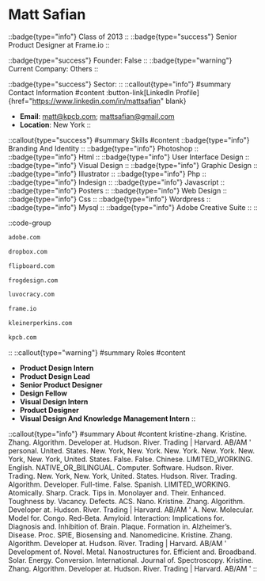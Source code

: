 # Matt Safian
::badge{type="info"}
Class of 2013
::
::badge{type="success"}
Senior Product Designer at Frame.io
::

::badge{type="success"}
Founder: False
::
::badge{type="warning"}
Current Company: Others
::

::badge{type="success"}
Sector: 
::
::callout{type="info"}
#summary
Contact Information
#content
:button-link[LinkedIn Profile]{href="https://www.linkedin.com/in/mattsafian" blank}
- **Email**: matt@kpcb.com; mattsafian@gmail.com
- **Location**: New York
::

::callout{type="success"}
#summary
Skills
#content
::badge{type="info"}
Branding And Identity
::
::badge{type="info"}
Photoshop
::
::badge{type="info"}
Html
::
::badge{type="info"}
User Interface Design
::
::badge{type="info"}
Visual Design
::
::badge{type="info"}
Graphic Design
::
::badge{type="info"}
Illustrator
::
::badge{type="info"}
Php
::
::badge{type="info"}
Indesign
::
::badge{type="info"}
Javascript
::
::badge{type="info"}
Posters
::
::badge{type="info"}
Web Design
::
::badge{type="info"}
Css
::
::badge{type="info"}
Wordpress
::
::badge{type="info"}
Mysql
::
::badge{type="info"}
Adobe Creative Suite
::
::

::code-group
```bash [Adobe Systems]
adobe.com
```
```bash [Dropbox]
dropbox.com
```
```bash [Flipboard]
flipboard.com
```
```bash [Frog Design]
frogdesign.com
```
```bash [Luvocracy]
luvocracy.com
```
```bash [Frame.io]
frame.io
```
```bash [Kleiner Perkins]
kleinerperkins.com
```
```bash [Kleiner Perkins Caufield & Byers]
kpcb.com
```
::
::callout{type="warning"}
#summary
Roles
#content
- **Product Design Intern**
- **Product Design Lead**
- **Senior Product Designer**
- **Design Fellow**
- **Visual Design Intern**
- **Product Designer**
- **Visual Design And Knowledge Management Intern**
::

::callout{type="info"}
#summary
About
#content
kristine-zhang. Kristine. Zhang. Algorithm. Developer at. Hudson. River. Trading | Harvard. AB/AM ' personal. United. States. New. York, New. York. New. York. New. York. New. York, New. York, United. States. False. False. Chinese. LIMITED_WORKING. English. NATIVE_OR_BILINGUAL. Computer. Software. Hudson. River. Trading. New. York, New. York, United. States. Hudson. River. Trading. Algorithm. Developer. Full-time. False. Spanish. LIMITED_WORKING. Atomically. Sharp. Crack. Tips in. Monolayer and. Their. Enhanced. Toughness by. Vacancy. Defects. ACS. Nano. Kristine. Zhang. Algorithm. Developer at. Hudson. River. Trading | Harvard. AB/AM ' A. New. Molecular. Model for. Congo. Red-Beta. Amyloid. Interaction: Implications for. Diagnosis and. Inhibition of. Brain. Plaque. Formation in. Alzheimer’s. Disease. Proc. SPIE, Biosensing and. Nanomedicine. Kristine. Zhang. Algorithm. Developer at. Hudson. River. Trading | Harvard. AB/AM ' Development of. Novel. Metal. Nanostructures for. Efficient and. Broadband. Solar. Energy. Conversion. International. Journal of. Spectroscopy. Kristine. Zhang. Algorithm. Developer at. Hudson. River. Trading | Harvard. AB/AM '
::
